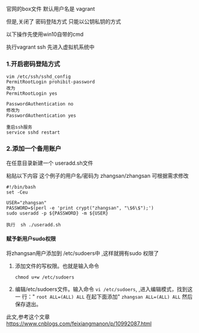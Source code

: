 官网的box文件   默认用户名是 vagrant

但是,关闭了 密码登陆方式  只能以公钥私钥的方式

以下操作先使用win10自带的cmd  

执行vagrant ssh 先进入虚拟机系统中



### 1.开启密码登陆方式

```
vim /etc/ssh/sshd_config
PermitRootLogin prohibit-password
改为
PermitRootLogin yes

PasswordAuthentication no
修改为
PasswordAuthentication yes

重启ssh服务
service sshd restart
```



### 2.添加一个备用账户

在任意目录新建一个 useradd.sh文件

粘贴以下内容    这个例子的用户名/密码为 zhangsan/zhangsan   可根据需求修改

```
#!/bin/bash
set -Ceu

USER="zhangsan"
PASSWORD=$(perl -e 'print crypt("zhangsan", "\$6\$");')
sudo useradd -p ${PASSWORD} -m ${USER}
```

```
执行  sh ./useradd.sh
```

#### 赋予新用户sudo权限



将zhangsan用户添加到 /etc/sudoers中 ,这样就拥有sudo 权限了

1. 添加文件的写权限。也就是输入命令

   ``` chmod u+w /etc/sudoers ```

   

   

2. 编辑/etc/sudoers文件。输入命令
``` vi /etc/sudoers ```,
,进入编辑模式，找到这一 行："
``` root ALL=(ALL) ALL ```
在起下面添加"
``` zhangsan ALL=(ALL) ALL ```
然后保存退出。


此文,参考这个文章
https://www.cnblogs.com/feixiangmanon/p/10992087.html
